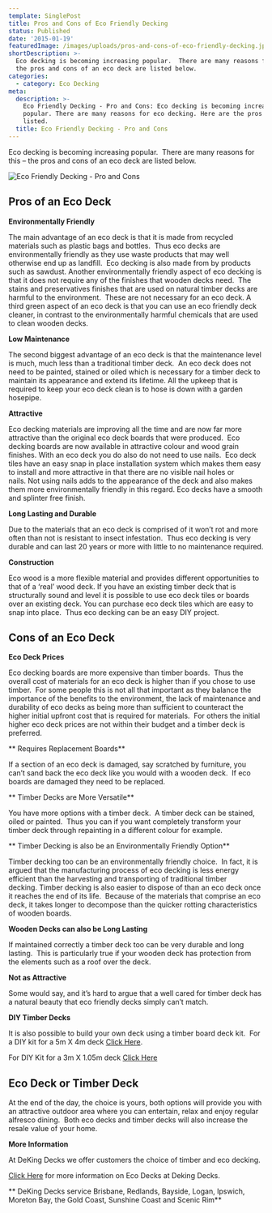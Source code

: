 ```yaml
---
template: SinglePost
title: Pros and Cons of Eco Friendly Decking
status: Published
date: '2015-01-19'
featuredImage: /images/uploads/pros-and-cons-of-eco-friendly-decking.jpg
shortDescription: >-
  Eco decking is becoming increasing popular.  There are many reasons for this –
  the pros and cons of an eco deck are listed below.
categories:
  - category: Eco Decking
meta:
  description: >-
    Eco Friendly Decking - Pro and Cons: Eco decking is becoming increasing
    popular. There are many reasons for eco decking. Here are the pros and cons
    listed.
  title: Eco Friendly Decking - Pro and Cons
---
```

Eco decking is becoming increasing popular.  There are many reasons for this – the pros and cons of an eco deck are listed below.

![Eco Friendly Decking - Pro and Cons](/images/uploads/pros-and-cons-of-eco-friendly-decking.jpg)

## Pros of an Eco Deck

**Environmentally Friendly**

The main advantage of an eco deck is that it is made from recycled materials such as plastic bags and bottles.  Thus eco decks are environmentally friendly as they use waste products that may well otherwise end up as landfill.  Eco decking is also made from by products such as sawdust. Another environmentally friendly aspect of eco decking is that it does not require any of the finishes that wooden decks need.  The stains and preservatives finishes that are used on natural timber decks are harmful to the environment.  These are not necessary for an eco deck. A third green aspect of an eco deck is that you can use an eco friendly deck cleaner, in contrast to the environmentally harmful chemicals that are used to clean wooden decks.

**Low Maintenance**

The second biggest advantage of an eco deck is that the maintenance level is much, much less than a traditional timber deck.  An eco deck does not need to be painted, stained or oiled which is necessary for a timber deck to maintain its appearance and extend its lifetime. All the upkeep that is required to keep your eco deck clean is to hose is down with a garden hosepipe.

**Attractive**

Eco decking materials are improving all the time and are now far more attractive than the original eco deck boards that were produced.  Eco decking boards are now available in attractive colour and wood grain finishes. With an eco deck you do also do not need to use nails.  Eco deck tiles have an easy snap in place installation system which makes them easy to install and more attractive in that there are no visible nail holes or nails. Not using nails adds to the appearance of the deck and also makes them more environmentally friendly in this regard. Eco decks have a smooth and splinter free finish.

**Long Lasting and Durable**

Due to the materials that an eco deck is comprised of it won’t rot and more often than not is resistant to insect infestation.  Thus eco decking is very durable and can last 20 years or more with little to no maintenance required.

**Construction**

Eco wood is a more flexible material and provides different opportunities to that of a ‘real’ wood deck. If you have an existing timber deck that is structurally sound and level it is possible to use eco deck tiles or boards over an existing deck. You can purchase eco deck tiles which are easy to snap into place.  Thus eco decking can be an easy DIY project.

## Cons of an Eco Deck

**Eco Deck Prices**

Eco decking boards are more expensive than timber boards.  Thus the overall cost of materials for an eco deck is higher than if you chose to use timber.  For some people this is not all that important as they balance the importance of the benefits to the environment, the lack of maintenance and durability of eco decks as being more than sufficient to counteract the higher initial upfront cost that is required for materials.  For others the initial higher eco deck prices are not within their budget and a timber deck is preferred.

**
Requires Replacement Boards**

If a section of an eco deck is damaged, say scratched by furniture, you can’t sand back the eco deck like you would with a wooden deck.  If eco boards are damaged they need to be replaced.

**
Timber Decks are More Versatile**

You have more options with a timber deck.  A timber deck can be stained, oiled or painted.  Thus you can if you want completely transform your timber deck through repainting in a different colour for example.

**
Timber Decking is also be an Environmentally Friendly Option**

Timber decking too can be an environmentally friendly choice.  In fact, it is argued that the manufacturing process of eco decking is less energy efficient than the harvesting and transporting of traditional timber decking. Timber decking is also easier to dispose of than an eco deck once it reaches the end of its life.  Because of the materials that comprise an eco deck, it takes longer to decompose than the quicker rotting characteristics of wooden boards.

**Wooden Decks can also be Long Lasting**

If maintained correctly a timber deck too can be very durable and long lasting.  This is particularly true if your wooden deck has protection from the elements such as a roof over the deck.

**Not as Attractive**

Some would say, and it’s hard to argue that a well cared for timber deck has a natural beauty that eco friendly decks simply can’t match.

**DIY Timber Decks**

It is also possible to build your own deck using a timber board deck kit.  For a DIY kit for a 5m X 4m deck [Click Here](https://www.dekingdecks.com.au/services/diy-kitset-decks-patios/).

For DIY Kit for a 3m X 1.05m deck [Click Here](https://www.dekingdecks.com.au/services/diy-kitset-decks-patios/)

## Eco Deck or Timber Deck

At the end of the day, the choice is yours, both options will provide you with an attractive outdoor area where you can entertain, relax and enjoy regular alfresco dining.  Both eco decks and timber decks will also increase the resale value of your home.

**More Information**

At DeKing Decks we offer customers the choice of timber and eco decking.

[Click Here](https://www.dekingdecks.com.au/services/eco-decking/) for more information on Eco Decks at Deking Decks.

**
DeKing Decks service Brisbane, Redlands, Bayside, Logan, Ipswich, Moreton Bay, the Gold Coast, Sunshine Coast and Scenic Rim**
